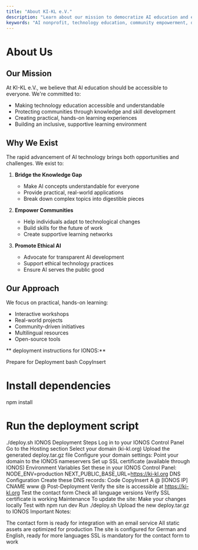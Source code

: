 ```yaml
---
title: "About KI-KL e.V."
description: "Learn about our mission to democratize AI education and empower communities"
keywords: "AI nonprofit, technology education, community empowerment, digital literacy, ethical AI"
---
```


# About Us

## Our Mission

At KI-KL e.V., we believe that AI education should be accessible to everyone. We're committed to:

- Making technology education accessible and understandable
- Protecting communities through knowledge and skill development
- Creating practical, hands-on learning experiences
- Building an inclusive, supportive learning environment

## Why We Exist

The rapid advancement of AI technology brings both opportunities and challenges. We exist to:

1. **Bridge the Knowledge Gap**
   - Make AI concepts understandable for everyone
   - Provide practical, real-world applications
   - Break down complex topics into digestible pieces

2. **Empower Communities**
   - Help individuals adapt to technological changes
   - Build skills for the future of work
   - Create supportive learning networks

3. **Promote Ethical AI**
   - Advocate for transparent AI development
   - Support ethical technology practices
   - Ensure AI serves the public good

## Our Approach

We focus on practical, hands-on learning:

- Interactive workshops
- Real-world projects
- Community-driven initiatives
- Multilingual resources
- Open-source tools





**
deployment instructions for IONOS:**

Prepare for Deployment
bash
CopyInsert
# Install dependencies
npm install

# Run the deployment script
./deploy.sh
IONOS Deployment Steps
Log in to your IONOS Control Panel
Go to the Hosting section
Select your domain (ki-kl.org)
Upload the generated deploy.tar.gz file
Configure your domain settings:
Point your domain to the IONOS nameservers
Set up SSL certificate (available through IONOS)
Environment Variables Set these in your IONOS Control Panel:
NODE_ENV=production
NEXT_PUBLIC_BASE_URL=https://ki-kl.org
DNS Configuration Create these DNS records:
Code
CopyInsert
A     @     [IONOS IP]
CNAME www   @
Post-Deployment
Verify the site is accessible at https://ki-kl.org
Test the contact form
Check all language versions
Verify SSL certificate is working
Maintenance To update the site:
Make your changes locally
Test with npm run dev
Run ./deploy.sh
Upload the new deploy.tar.gz to IONOS
Important Notes:

The contact form is ready for integration with an email service
All static assets are optimized for production
The site is configured for German and English, ready for more languages
SSL is mandatory for the contact form to work
